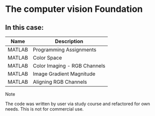 # The computer vision Foundation

## In this case:
|Name  | Description |
| ------------- | ------------- |
| MATLAB |  Programming Assignments|
| MATLAB |  Color Space|
| MATLAB |  Color Imaging - RGB Channels|
| MATLAB | Image Gradient Magnitude|
| MATLAB | Aligning RGB Channels|



> [!NOTE]
> The code was written by user via study course and refactored for own needs. This is not for commercial use.
>
> <!-- Comment -->
